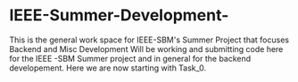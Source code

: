 # IEEE-Summer-Development-
This is the general work space for IEEE-SBM's Summer Project that focuses Backend and Misc Development 
Will be working and submitting code here for the IEEE -SBM Summer project and in general for the backend developement. Here we are now starting
with Task_0.
